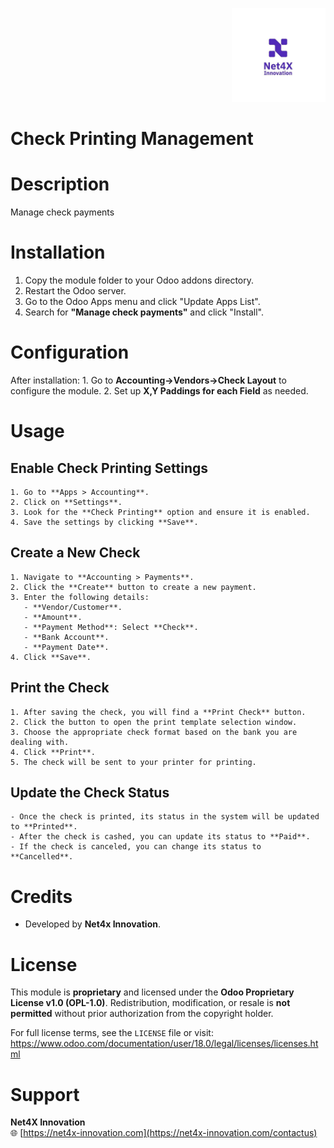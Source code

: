 <p align="right">
  <img src="static/description/company_logo.jpeg" alt="Net4X Innovation" width="150"/>
</p>


# Check Printing Management


Description
===========
Manage check payments

Installation
============
1. Copy the module folder to your Odoo addons directory.
2. Restart the Odoo server.
3. Go to the Odoo Apps menu and click "Update Apps List".
4. Search for **"Manage check payments"** and click "Install".

Configuration
=============
After installation:
    1. Go to **Accounting->Vendors->Check Layout** to configure the module.
    2. Set up **X,Y Paddings for each Field** as needed.

Usage
=====

Enable Check Printing Settings
-----------------------------
    1. Go to **Apps > Accounting**.
    2. Click on **Settings**.
    3. Look for the **Check Printing** option and ensure it is enabled.
    4. Save the settings by clicking **Save**.

Create a New Check
------------------
    1. Navigate to **Accounting > Payments**.
    2. Click the **Create** button to create a new payment.
    3. Enter the following details:
       - **Vendor/Customer**.
       - **Amount**.
       - **Payment Method**: Select **Check**.
       - **Bank Account**.
       - **Payment Date**.
    4. Click **Save**.

Print the Check
---------------
    1. After saving the check, you will find a **Print Check** button.
    2. Click the button to open the print template selection window.
    3. Choose the appropriate check format based on the bank you are dealing with.
    4. Click **Print**.
    5. The check will be sent to your printer for printing.

Update the Check Status
-----------------------
    - Once the check is printed, its status in the system will be updated to **Printed**.
    - After the check is cashed, you can update its status to **Paid**.
    - If the check is canceled, you can change its status to **Cancelled**.


Credits
=======
- Developed by **Net4x Innovation**.

License
=======
This module is **proprietary** and licensed under the **Odoo Proprietary License v1.0 (OPL-1.0)**.
Redistribution, modification, or resale is **not permitted** without prior authorization from the copyright holder.

For full license terms, see the `LICENSE` file or visit:
https://www.odoo.com/documentation/user/18.0/legal/licenses/licenses.html


Support
=======

**Net4X Innovation**  
🌐 [https://net4x-innovation.com](https://net4x-innovation.com/contactus)